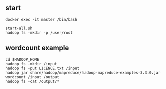 

## start
```shell
docker exec -it master /bin/bash

start-all.sh
hadoop fs -mkdir -p /user/root
```

## wordcount example
```shell
cd $HADOOP_HOME
hadoop fs -mkdir /input
hadoop fs -put LICENCE.txt /input
hadoop jar share/hadoop/mapreduce/hadoop-mapreduce-examples-3.3.0.jar wordcount /input /output
hadoop fs -cat /output/*
```